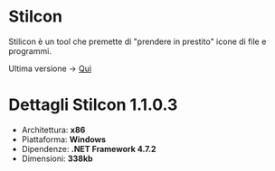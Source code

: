 # Stilcon
Stilicon è un tool che premette di "prendere in prestito" icone di file e programmi.

Ultima versione -> [Qui](https://github.com/phoenixpixel-it/Stilcon/releases)

# Dettagli Stilcon 1.1.0.3
- Architettura: **x86**
- Piattaforma: **Windows**
- Dipendenze: **.NET Framework 4.7.2**
- Dimensioni: **338kb**
